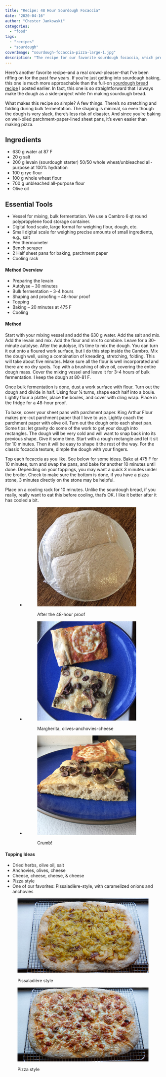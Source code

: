 ```yaml
---
title: "Recipe: 48 Hour Sourdough Focaccia"
date: "2020-04-16"
author: "Chester Jankowski"
categories: 
  - "food"
tags: 
  - "recipes"
  - "sourdough"
coverImage: "sourdough-focaccia-pizza-large-1.jpg"
description: "The recipe for our favorite sourdough focaccia, which proofs in the fridge for a full 48 hours!"
---
```


Here’s another favorite recipe–and a real crowd-pleaser–that I’ve been riffing on for the past few years. If you’re just getting into sourdough baking, this one is much more approachable than the full-on [sourdough bread recipe](https://www.culturednyc.com/recipe-rye-and-whole-wheat-sourdough-bread/) I posted earlier. In fact, this one is so straightforward that I always make the dough as a side-project while I’m making sourdough bread.  

What makes this recipe so simple? A few things. There’s no stretching and folding during bulk fermentation. The shaping is minimal, so even though the dough is very slack, there’s less risk of disaster. And since you’re baking on well-oiled parchment-paper-lined sheet pans, it’s even easier than making pizza.

## Ingredients 

- 630 g water at 87 F 
- 20 g salt 
- 200 g levain (sourdough starter) 50/50 whole wheat/unbleached all-purpose at 100% hydration 
- 100 g rye flour 
- 100 g whole wheat flour 
- 700 g unbleached all-purpose flour 
- Olive oil 

## Essential Tools 

- Vessel for mixing, bulk fermentation. We use a Cambro 6 qt round polypropylene food storage container. 
- Digital food scale, large format for weighing flour, dough, etc. 
- Small digital scale for weighing precise amounts of small ingredients, e.g., salt  
- Pen thermometer 
- Bench scraper 
- 2 Half sheet pans for baking, parchment paper 
- Cooling rack 

#### Method Overview 

- Preparing the levain 
- Autolyse – 30 minutes 
- Bulk fermentation – 3-4 hours 
- Shaping and proofing – 48-hour proof 
- Topping 
- Baking – 20 minutes at 475 F 
- Cooling 

#### Method 

Start with your mixing vessel and add the 630 g water. Add the salt and mix. Add the levain and mix. Add the flour and mix to combine. Leave for a 30-minute autolyse. After the autolyse, it’s time to mix the dough. You can turn it out onto a floured work surface, but I do this step inside the Cambro. Mix the dough well, using a combination of kneading, stretching, folding. This will take about five minutes. Make sure all the flour is well incorporated and there are no dry spots. Top with a brushing of olive oil, covering the entire dough mass. Cover the mixing vessel and leave it for 3-4 hours of bulk fermentation. I keep the dough at 80-81 F.  

Once bulk fermentation is done, dust a work surface with flour. Turn out the dough and divide in half. Using four ¼ turns, shape each half into a boule. Lightly flour a platter, place the boules, and cover with cling wrap. Place in the fridge for a 48-hour proof. 

To bake, cover your sheet pans with parchment paper. King Arthur Flour makes pre-cut parchment paper that I love to use. Lightly coach the parchment paper with olive oil. Turn out the dough onto each sheet pan. Some tips: let gravity do some of the work to get your dough into rectangles. The dough will be very cold and will want to snap back into its previous shape. Give it some time. Start with a rough rectangle and let it sit for 10 minutes. Then it will be easy to shape it the rest of the way. For the classic focaccia texture, dimple the dough with your fingers. 

Top each focaccia as you like. See below for some ideas. Bake at 475 F for 10 minutes, turn and swap the pans, and bake for another 10 minutes until done. Depending on your toppings, you may want a quick 3 minutes under the broiler. Check to make sure the bottom is done, if you have a pizza stone, 3 minutes directly on the stone may be helpful. 

Place on a cooling rack for 10 minutes. Unlike the sourdough bread, if you really, really want to eat this before cooling, that’s OK. I like it better after it has cooled a bit.

<figure>

- <figure>
    
    ![Sourdough focaccia dough after proofing](images/sourdough-focaccia-after-proofing.jpg)
    
    <figcaption>
    
    After the 48-hour proof
    
    </figcaption>
    
    </figure>
    
- <figure>
    
    ![Sourdough focaccia](images/sourdough-focaccia-serving.jpg)
    
    <figcaption>
    
    Margherita, olives-anchovies-cheese
    
    </figcaption>
    
    </figure>
    
- <figure>
    
    ![Sourdough focaccia](images/sourdough-focaccia-crumb.jpg)
    
    <figcaption>
    
    Crumb!
    
    </figcaption>
    
    </figure>
    



</figure>

#### Topping Ideas 

- Dried herbs, olive oil, salt 
- Anchovies, olives, cheese 
- Cheese, cheese, cheese, & cheese 
- Pizza style 
- One of our favorites: Pissaladière-style, with caramelized onions and anchovies 

<figure>

![Sourdough focaccia](images/sourdough-focaccia-pissaladiere-1.jpg)

<figcaption>

Pissaladière style

</figcaption>

</figure>

<figure>

![Sourdough focaccia](images/sourdough-focaccia-pizza-small-1.jpg)

<figcaption>

Pizza style

</figcaption>

</figure>
